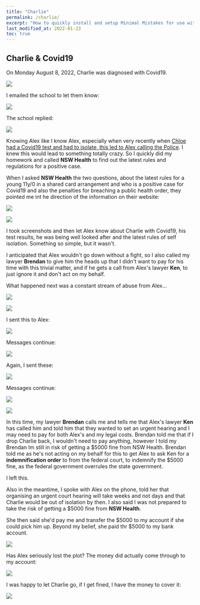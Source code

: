 ```yaml
---
title: "Charlie"
permalink: /charlie/
excerpt: "How to quickly install and setup Minimal Mistakes for use with GitHub Pages."
last_modified_at: 2022-01-23
toc: true
---
```


[//]: # (margin:top right bottom left)

## Charlie & Covid19

On Monday August 8, 2022, Charlie was diagnosed with Covid19. 

![](../blobs/CharlieCovid19/Charlie%20Covid%20test%20result%202022-08-09%20085806.png)

I emailed the school to let them know:

![](../blobs/CharlieCovid19/email%20to%20school,%20Charlie%20Covid%202022-08-09%20090708.png)

The school replied:

![](../blobs/CharlieCovid19/email%20from%20school%2C%20Charlie%20Covid%202022-08-09%20090708.png)

Knowing Alex like I know Alex, especially when very recently when [Chloe had a Covid19 test and had to isolate, this led to Alex calling the Police](/marcseparation/chloe_covid_test/). I knew this would lead to something totally crazy. So I quickly did my homework and called **NSW Health** to find out the latest rules and regulations for a positive case.

When I asked **NSW Health** the two questions, about the latest rules for a young 11y/0 in a shared card arrangement and who is a positive case for Covid19 and also the penalties for breaching a public health order, they pointed me int he direction of the information on their website:

![](../blobs/CharlieCovid19/shared%20card%20arrangements%202022-08-09%20085134.png)

![](../blobs/CharlieCovid19/breaching%20a%20public%20health%20order%202022-08-09%20085003.png)

I took screenshots and then let Alex know about Charlie with Covid19, his test results, he was being well looked after and the latest rules of self isolation. Something so simple, but it wasn't. 

I anticipated that Alex wouldn't go down without a fight, so I also called my lawyer **Brendan** to give him the heads up that I didn't want to pay for his time with this trivial matter, and if he gets a call from Alex's lawyer **Ken**, to just ignore it and don't act on my behalf. 

What happened next was a constant stream of abuse from Alex...

![](../blobs/CharlieCovid19/AlexMarcText01.png)

![](../blobs/CharlieCovid19/AlexMarcText02.png)

I sent this to Alex:

![](../blobs/CharlieCovid19/shared%20card%20arrangements%202022-08-09%20085134.png)

Messages continue:

![](../blobs/CharlieCovid19/AlexMarcText03.png)

Again, I sent these:

![](../blobs/CharlieCovid19/NSW%20Health%20rules%202022-08-09%20085003.png)

Messages continue:

![](../blobs/CharlieCovid19/AlexMarcText04.png)

![](../blobs/CharlieCovid19/AlexMarcText05png)

In this time, my lawyer **Brendan** calls me and tells me that Alex's lawyer **Ken** has called him and told him that they wanted to set an urgent hearing and I may need to pay for both Alex's and my legal costs. Brendan told me that if I drop Charlie back, I wouldn't need to pay anything, however I told my Brendan Im still in risk of getting a $5000 fine from NSW Health. Brendan told me as he's not acting on my behalf for this to get Alex to ask Ken for a **indemnification order** to from the federal court, to indemnify the $5000 fine, as the federal government overrules the state government.

I left this.

Also in the meantime, I spoke with Alex on the phone, told her that organising an urgent court hearing will take weeks and not days and that Charlie would be out of isolation by then. I also said I was not prepared to take the risk of getting a $5000 fine from **NSW Health**.

She then said she'd pay me and transfer the $5000 to my account if she could pick him up. Beyond my belief, she paid thr $5000 to my bank account.

![](../blobs/CharlieCovid19/AlexMarcText06.png)

Has Alex seriously lost the plot? The money did actually come through to my account:

![](../blobs/CharlieCovid19/5000%20from%20Alex%202022-08-09%20134536.png)

I was happy to let Charlie go, if I get fined, I have the money to cover it:

![](../blobs/CharlieCovid19/AlexMarcText07.png)